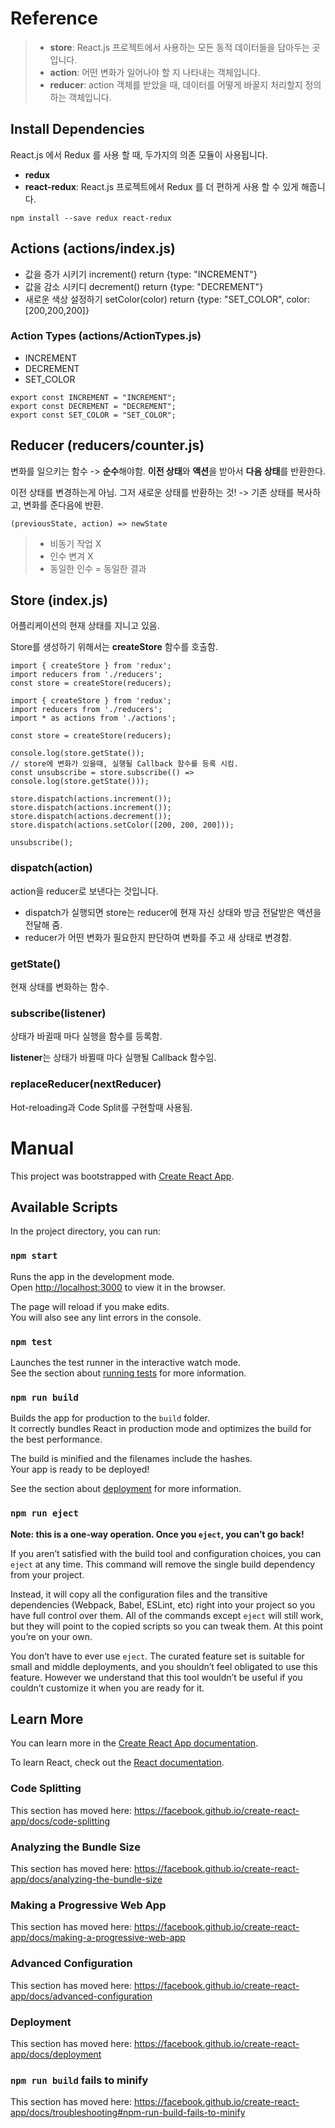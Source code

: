 # Reference

> - **store**: React.js 프로젝트에서 사용하는 모든 동적 데이터들을 담아두는 곳 입니다.
> - **action**: 어떤 변화가 일어나야 할 지 나타내는 객체입니다.
> - **reducer**: action 객체를 받았을 때, 데이터를 어떻게 바꿀지 처리할지 정의하는 객체입니다.
## Install Dependencies
React.js 에서 Redux 를 사용 할 때, 두가지의 의존 모듈이 사용됩니다.
- **redux**
- **react-redux**: React.js 프로젝트에서 Redux 를 더 편하게 사용 할 수 있게 해줍니다.
```angular2
npm install --save redux react-redux
```
## Actions (actions/index.js)
- 값을 증가 시키기 increment() return {type: "INCREMENT"}
- 값을 감소 시키디 decrement() return {type: "DECREMENT"}
- 새로운 색상 설정하기 setColor(color) return {type: "SET_COLOR", color: [200,200,200]}

### Action Types (actions/ActionTypes.js)
- INCREMENT
- DECREMENT
- SET_COLOR
```angular2
export const INCREMENT = "INCREMENT";
export const DECREMENT = "DECREMENT";
export const SET_COLOR = "SET_COLOR";
```

## Reducer (reducers/counter.js)
변화를 일으키는 함수 -> **순수**해야함.
**이전 상태**와 **액션**을 받아서 **다음 상태**를 반환한다. 

이전 상태를 변경하는게 아님. 그저 새로운 상태를 반환하는 것! -> 기존 상태를 복사하고, 변화를 준다음에 반환.
```angular2
(previousState, action) => newState
```
> - 비동기 작업 X
> - 인수 변겨 X
> - 동일한 인수 = 동일한 결과

## Store (index.js)
어플리케이션의 현재 상태를 지니고 있음.

Store를 생성하기 위해서는 **createStore** 함수를 호출함.

```angular2
import { createStore } from 'redux';
import reducers from './reducers';
const store = createStore(reducers);
```

```angular2
import { createStore } from 'redux';
import reducers from './reducers';
import * as actions from './actions';

const store = createStore(reducers);

console.log(store.getState());
// store에 변화가 있을때, 실행될 Callback 함수를 등록 시킴.
const unsubscribe = store.subscribe(() => console.log(store.getState()));

store.dispatch(actions.increment());
store.dispatch(actions.increment());
store.dispatch(actions.decrement());
store.dispatch(actions.setColor([200, 200, 200]));

unsubscribe();

```

### dispatch(action)
action을 reducer로 보낸다는 것입니다.

- dispatch가 실행되면 store는 reducer에 현재 자신 상태와 방금 전달받은 액션을 전달해 줌.
- reducer가 어떤 변화가 필요한지 판단하여 변화를 주고 새 상태로 변경함.

### getState()
현재 상태를 변화하는 함수.

### subscribe(listener)
상태가 바귈때 마다 실행을 함수를 등록함.

**listener**는 상태가 바뀔때 마다 실행될 Callback 함수임.

### replaceReducer(nextReducer)
Hot-reloading과 Code Split를 구현할때 사용됨.



# Manual
This project was bootstrapped with [Create React App](https://github.com/facebook/create-react-app).

## Available Scripts

In the project directory, you can run:

### `npm start`

Runs the app in the development mode.<br>
Open [http://localhost:3000](http://localhost:3000) to view it in the browser.

The page will reload if you make edits.<br>
You will also see any lint errors in the console.

### `npm test`

Launches the test runner in the interactive watch mode.<br>
See the section about [running tests](https://facebook.github.io/create-react-app/docs/running-tests) for more information.

### `npm run build`

Builds the app for production to the `build` folder.<br>
It correctly bundles React in production mode and optimizes the build for the best performance.

The build is minified and the filenames include the hashes.<br>
Your app is ready to be deployed!

See the section about [deployment](https://facebook.github.io/create-react-app/docs/deployment) for more information.

### `npm run eject`

**Note: this is a one-way operation. Once you `eject`, you can’t go back!**

If you aren’t satisfied with the build tool and configuration choices, you can `eject` at any time. This command will remove the single build dependency from your project.

Instead, it will copy all the configuration files and the transitive dependencies (Webpack, Babel, ESLint, etc) right into your project so you have full control over them. All of the commands except `eject` will still work, but they will point to the copied scripts so you can tweak them. At this point you’re on your own.

You don’t have to ever use `eject`. The curated feature set is suitable for small and middle deployments, and you shouldn’t feel obligated to use this feature. However we understand that this tool wouldn’t be useful if you couldn’t customize it when you are ready for it.

## Learn More

You can learn more in the [Create React App documentation](https://facebook.github.io/create-react-app/docs/getting-started).

To learn React, check out the [React documentation](https://reactjs.org/).

### Code Splitting

This section has moved here: https://facebook.github.io/create-react-app/docs/code-splitting

### Analyzing the Bundle Size

This section has moved here: https://facebook.github.io/create-react-app/docs/analyzing-the-bundle-size

### Making a Progressive Web App

This section has moved here: https://facebook.github.io/create-react-app/docs/making-a-progressive-web-app

### Advanced Configuration

This section has moved here: https://facebook.github.io/create-react-app/docs/advanced-configuration

### Deployment

This section has moved here: https://facebook.github.io/create-react-app/docs/deployment

### `npm run build` fails to minify

This section has moved here: https://facebook.github.io/create-react-app/docs/troubleshooting#npm-run-build-fails-to-minify
